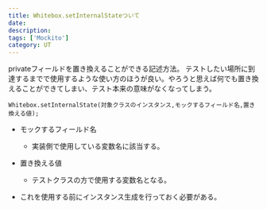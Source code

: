 ```yaml
---
title: Whitebox.setInternalStateついて
date: 
description: 
tags: ['Mockito']
category: UT
---
```


privateフィールドを置き換えることができる記述方法。
テストしたい場所に到達するまでで使用するような使い方のほうが良い。やろうと思えば何でも置き換えることができてしまい、テスト本来の意味がなくなってしまう。

```Mockito
Whitebox.setInternalState(対象クラスのインスタンス,モックするフィールド名,置き換える値);
```

- モックするフィールド名
  - 実装側で使用している変数名に該当する。
- 置き換える値
  - テストクラスの方で使用する変数名となる。

- これを使用する前にインスタンス生成を行っておく必要がある。

